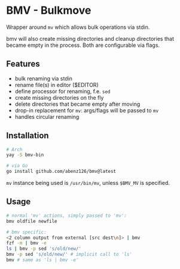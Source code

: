 # BMV - Bulkmove

Wrapper around `mv` which allows bulk operations via stdin.

bmv will also create missing directories and cleanup directories that became empty in the process. Both are configurable via flags.

## Features

- bulk renaming via stdin
- rename file(s) in editor ($EDITOR)
- define processor for renaming, f.e. `sed`
- create missing directories on the fly
- delete directories that became empty after moving
- drop-in replacement for `mv`: args/flags will be passed to `mv`
- handles circular renaming

## Installation

```sh
# Arch
yay -S bmv-bin

# via Go
go install github.com/abenz126/bmv@latest
```

`mv` instance being used is `/usr/bin/mv`, unless `$BMV_MV` is specified.

## Usage

```sh
# normal 'mv' actions, simply passed to 'mv':
bmv oldfile newfile

# bmv specific:
<2 column output from external [src dest\n]> | bmv
fzf -m | bmv -e
ls | bmv -p sed 's/old/new/'
bmv -p sed 's/old/new/' # implicit call to 'ls'
bmv # same as 'ls | bmv -e'
```
